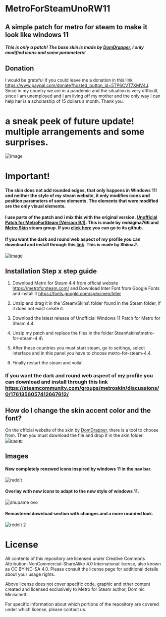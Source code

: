 # MetroForSteamUnoRW11

## A simple patch for metro for steam to make it look like windows 11

##### This is only a patch! The base skin is made by [DomDrapper](https://metroforsteam.com/), I only modified icons and some parameters!

## Donation
I would be grateful if you could leave me a donation in this link https://www.paypal.com/donate?hosted_button_id=5TP6CVT7XMV4J. Since in my country we are in a pandemic and the situation is very difficult, since I am unemployed and I am living off my mother and the only way I can help her is a scholarship of 15 dollars a month. Thank you.


# a sneak peek of future update! multiple arrangements and some surprises.
![image](https://user-images.githubusercontent.com/87723899/128289074-d2008b16-a608-4308-9882-0f88bec246db.png)


# Important!
#### The skin does not add rounded edges, that only happens in Windows 11! and neither the style of my steam website, it only modifies icons and position parameters of some elements. The elements that were modified are the only visual elements.
#### I use parts of the patch and i mix this with the original version. [Unofficial Patch for MetroForSteam [Version 9.1]](https://steamcommunity.com/groups/metroskin/discussions/0/141136086931804907). This is made by redsigma766 and [Metro Skin](https://steamcommunity.com/groups/metroskin) steam group. If you [click here](https://github.com/redsigma/UPMetroSkin/) you can go to its github.
#### If you want the dark and round web aspect of my profile you can download and install through this [link](https://steamcommunity.com/groups/metroskin/discussions/0/1761356057412667612/). This is made by Shiina♪. 
[![image](https://i.gyazo.com/8430c49d1e06662c1c114ecca701de6a.png)](https://steamcommunity.com/groups/metroskin/discussions/0/1761356057412667612/)



## Installation Step x step guide

1. Download Metro for Steam 4.4 from official website https://metroforsteam.com/ and Download Inter Font from Google Fonts and install it https://fonts.google.com/specimen/Inter

2. Unzip and drag it in the \Steam\Skins\ folder found in the Steam folder, if it does not exist create it.

3. Download the latest release of Unofficial Windows 11 Patch for Metro for Steam 4.4

4. Unzip my patch and replace the files in the folder Steam\skins\metro-for-steam-4.4\

5. After these countries you must start steam, go to settings, select interface and in this panel you have to choose metro-for-steam-4.4. 

6. Finally restart the steam and voila!

### If you want the dark and round web aspect of my profile you can download and install through this link https://steamcommunity.com/groups/metroskin/discussions/0/1761356057412667612/ 

## How do I change the skin accent color and the font?
On the official website of the skin by [DomDrapper](https://metroforsteam.com/), there is a tool to choose from. Then you must download the file and drop it in the skin folder.
[![image](https://i.gyazo.com/ee317c0d977858d2f73d302262d56e35.png)
](https://metroforsteam.com/personalize)

## Images 
#### New completely renewed icons inspired by windows 11 in the nav bar.
![reddit](https://user-images.githubusercontent.com/87723899/126405953-31b04cdd-ba46-4ca4-8b50-203f71397346.png)
####  Overlay with new icons to adapt to the new style of windows 11.
![shupame ovo](https://user-images.githubusercontent.com/87723899/126405954-4d291bab-1ea7-4054-8802-d66ad9db2880.png)
#### Remastered download section with changes and a more rounded look.
![reddit 2](https://user-images.githubusercontent.com/87723899/126405955-90bcf2d5-9e66-4067-9e96-f634a809ef75.png)


# License
All contents of this repository are licensed under Creative Commons Attribution-NonCommercial-ShareAlike 4.0 International license, also known as CC BY-NC-SA 4.0. Please consult the license page for additional details about your usage rights.

Above license does not cover specific code, graphic and other content created and licensed exclusively to Metro for Steam author, Dominic Minischetti.

For specific information about which portions of the repository are covered under which license, please contact us.
